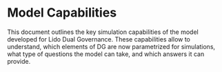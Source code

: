 # Model Capabilities

This document outlines the key simulation capabilities of the model developed for Lido Dual Governance. These capabilities allow to understand, which elements of DG are now parametrized for simulations, what type of questions the model can take, and which answers it can provide.

